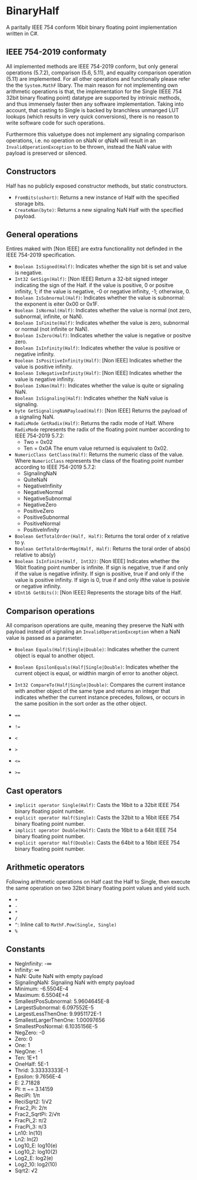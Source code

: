 # BinaryHalf

A paritally IEEE 754 conform 16bit binary floating point implementation written in C#.

## IEEE 754-2019 conformaty

All implemented methods are IEEE 754-2019 conform, but only general operations (5.7.2), comparison (5.6, 5.11), and equality comparison operation (5.11) are implemented. For all other operations and functionally please refer the the `System.MathF` libary. The main reason for not implementing own arithmetic operations is that, the implementation for the Single (IEEE 754 32bit binary floating point) datatype are supported by intrinsic methods, and thus immensely faster then any software implementation. Taking into account, that casting to Single is backed by branchless unmanged LUT lookups (which results in very quick conversions), there is no reason to write software code for such operations.

Furthermore this valuetype does not implement any signaling comparison operations, i.e. no operation on sNaN or qNaN will result in an `InvalidOperationException` to be thrown, instead the NaN value with payload is preserved or silenced.

## Constructors

Half has no publicly exposed constructor methods, but static constructors.

* `FromBits(ushort)`: Returns a new instance of Half with the specified storage bits.
* `CreateNan(byte)`: Returns a new signaling NaN Half with the specified payload.

## General operations

Entires maked with [Non IEEE] are extra functionallity not definded in the IEEE 754-2019 specification.

* `Boolean IsSigned(Half)`: Indicates whether the sign bit is set and value is negative.
* `Int32 GetSign(Half)`: [Non IEEE] Return a 32-bit signed integer indicating the sign of the Half.
  if the value is positive, 0 or positve infinity, 1;
  if the value is negative, -0 or negative infinity, -1;
  otherwise, 0.
* `Boolean IsSubnormal(Half)`: Indicates whether the value is subnormal: the exponent is eiter 0x00 or 0x1F.
* `Boolean IsNormal(Half)`: Indicates whether the value is normal (not zero, subnormal, infinite, or NaN).
* `Boolean IsFinite(Half)`: Indicates whether the value is zero, subnormal or normal (not infinite or NaN).
* `Boolean IsZero(Half)`: Indicates whether the value is negative or positve zero.
* `Boolean IsInfinity(Half)`: Indicates whether the value is positive or negative infinity.
* `Boolean IsPositiveInfinity(Half)`: [Non IEEE] Indicates whether the value is positive infinity.
* `Boolean IsNegativeInfinity(Half)`: [Non IEEE] Indicates whether the value is negative infinity.
* `Boolean IsNan(Half)`: Indicates whether the value is quite or signaling NaN.
* `Boolean IsSignaling(Half)`: Indicates whether the NaN value is signaling.
* `byte GetSignalingNaNPayload(Half)`: [Non IEEE] Returns the payload of a signaling NaN.
* `RadixMode GetRadix(Half)`: Returns the radix mode of Half. Where `RadixMode` represents the radix of the floating point number according to IEEE 754-2019 5.7.2:
  * Two = 0x02
  * Ten = 0x0A
  The enum value returned is equivalent to 0x02.
* `NumericClass GetClass(Half)`: Returns the numeric class of the value. Where `NumericClass` represents the class of the floating point number according to IEEE 754-2019 5.7.2:
  * SignalingNaN
  * QuiteNaN
  * NegativeInfinity
  * NegativeNormal
  * NegativeSubnormal
  * NegativeZero
  * PositiveZero
  * PositiveSubnormal
  * PositiveNormal
  * PositiveInfinity
* `Boolean GetTotalOrder(Half, Half)`: Returns the toral order of x relative to y.
* `Boolean GetTotalOrderMag(Half, Half)`: Returns the toral order of abs(x) relative to abs(y)
* `Boolean IsInfinite(Half, Int32)`: [Non IEEE] Indicates whether the 16bit floating point number is infinite.
  If sign is negative, true if and only if the value is negative infinity.
  If sign is positive, true if and only if the value is positive infinity.
  If sign is 0, true if and only ifthe value is posivie or negative infinity.
* `UInt16 GetBits()`: [Non IEEE] Represents the storage bits of the Half.

## Comparison operations

All comparison operations are quite, meaning they preserve the NaN with payload instead of signaling an `InvalidOperationException` when a NaN value is passed as a parameter.

* `Boolean Equals(Half|Single|Double)`: Indicates whether the current object is equal to another object.
* `Boolean EpsilonEquals(Half|Single|Double)`: Indicates whether the current object is equal, or widthin margin of error to another object.
* `Int32 CompareTo(Half|Single|Double)`: Compares the current instance with another object of the same type and returns an integer that indicates whether the current instance precedes, follows, or occurs in the same position in the sort order as the other object.

* `==`
* `!=`
* `<`
* `>`
* `<=`
* `>=`

## Cast operators

* `implicit operator Single(Half)`: Casts the 16bit to a 32bit IEEE 754 binary floating point number.
* `explicit operator Half(Single)`: Casts the 32bit to a 16bit IEEE 754 binary floating point number.
* `implicit operator Double(Half)`: Casts the 16bit to a 64it IEEE 754 binary floating point number.
* `explicit operator Half(Double)`: Casts the 64bit to a 16bit IEEE 754 binary floating point number.

## Arithmetic operators

Following arithmetic operations on Half cast the Half to Single, then execute the same operation on two 32bit binary floating point values and yield such.

* `+`
* `-`
* `*`
* `/`
* `^`: Inline call to `MathF.Pow(Single, Single)`
* `%`

## Constants

* NegInfinity: -∞
* Infinity: ∞
* NaN: Quite NaN with empty payload
* SignalingNaN: Signaling NaN with empty payload
* Minimum: -6.5504E-4
* Maximum: 6.5504E+4
* SmallestPosSubnormal: 5.9604645E-8
* LargestSubnormal: 6.097552E-5
* LargestLessThenOne: 9.9951172E-1
* SmallestLargerThenOne: 1.00097656
* SmallestPosNormal: 6.1035156E-5
* NegZero: -0
* Zero: 0
* One: 1
* NegOne: -1
* Ten: 1E+1
* OneHalf: 5E-1
* Thrid: 3.33333333E-1
* Epsilon: 9.7656E-4
* E: 2.71828
* PI: π ~= 3.14159
* ReciPi: 1/π
* ReciSqrt2: 1/√2
* Frac2_Pi: 2/π
* Frac2_SqrtPi: 2/√π
* FracPi_2: π/2
* FracPi_3: π/3
* Ln10: ln(10)
* Ln2: ln(2)
* Log10_E: log10(e)
* Log10_2: log10(2)
* Log2_E: log2(e)
* Log2_10: log2(10)
* Sqrt2: √2
